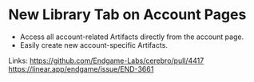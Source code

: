 # New Library Tab on Account Pages

- Access all account-related Artifacts directly from the account page.
- Easily create new account-specific Artifacts.

Links:
https://github.com/Endgame-Labs/cerebro/pull/4417
https://linear.app/endgame/issue/END-3661
